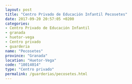 ```yaml
---
layout: post
title: "Centro Privado de Educación Infantil Pecosetes"
date: 2017-09-20 20:57:05 +0200
categories:
- Centro Privado de Educación Infantil
- granada
- huetor-vega
- Centro privado
- guarderia
name: "Pecosetes"
province: "Granada"
location: "Huetor-Vega"
code: "18014014"
type: "Centro privado"
permalink: /guarderias/pecosetes.html
---
```

